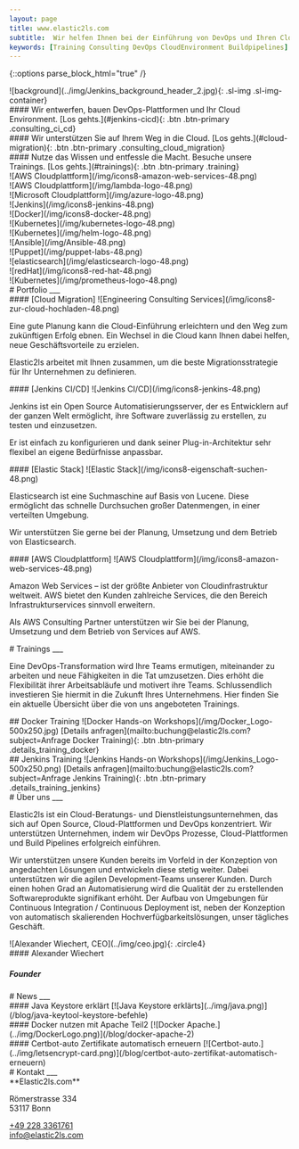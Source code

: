 ```yaml
---
layout: page
title: www.elastic2ls.com
subtitle:  Wir helfen Ihnen bei der Einführung von DevOps und Ihren Cloud Migration. Wir entwerfen, bauen DevOps-Plattformen und Ihr Cloud Environment. Wir bieten Trainings zu den Themen DevOps, Cloud, Linux und vieles mehr.
keywords: [Training Consulting DevOps CloudEnvironment Buildpipelines]
---
```

{::options parse_block_html="true" /}


<!--- SLIDER -->
<div class="slider">
<!-- SLIDER BG IMAGE -->
<div class="sl-img-container-start">

<div id="carousel-top" class="carousel" data-interval="5000" data-ride="carousel">
![background](../img/Jenkins_background_header_2.jpg){: .sl-img .sl-img-container}

<div class="carousel-inner">
<div class="item active">
#### Wir entwerfen, bauen DevOps-Plattformen und Ihr Cloud Environment.
<!-- ![Wir entwerfen, bauen DevOps-Plattformen und Ihr Cloud Environment.](/img/icons8-jenkins-50.png){: .icons } -->
[Los gehts.](#jenkins-cicd){: .btn .btn-primary .consulting_ci_cd}
</div>

<div class="item">
#### Wir unterstützen Sie auf Ihrem Weg in die Cloud.
<!-- ![Wir unterstützen Sie auf Ihrem Weg in die Cloud.](/img/icons8-newtonsoft-50.png){: .icons } -->
[Los gehts.](#cloud-migration){: .btn .btn-primary .consulting_cloud_migration}
</div>

<div class="item">
#### Nutze das Wissen und entfessle die Macht. Besuche unsere Trainings.
<!-- ![Nutze das Wissen und entfessle die Macht. Besuche unsere Trainings.](/img/icons8-lichtschwert-50.png){: .icons } -->
[Los gehts.](#trainings){: .btn .btn-primary .training}
</div>


</div>
</div>

</div>
<!-- SLIDER BG IMAGE -->
</div>
<!--- SLIDER -->

<!--- GRID -->
<div class="grid">

<!-- TECH EXPERTS-->
<div class="grid-content-techexperts hidden-xs feature_toogle">

<div class="col-sm-2 col-md-1">
<div class="boxes flexible">
![AWS Cloudplattform](/img/icons8-amazon-web-services-48.png)
</div>
</div>

<div class="col-sm-2 col-md-1">
<div class="boxes flexible">
![AWS Cloudplattform](/img/lambda-logo-48.png)
</div>
</div>

<div class="col-sm-2 col-md-1">
<div class="boxes flexible">
![Microsoft Cloudplattform](/img/azure-logo-48.png)
</div>
</div>

<div class="col-sm-2 col-md-1">
<div class="boxes flexible">
![Jenkins](/img/icons8-jenkins-48.png)
</div>
</div>

<div class="col-sm-2 col-md-1">
<div class="boxes flexible">
![Docker](/img/icons8-docker-48.png)
</div>
</div>

<div class="col-sm-2 col-md-1">
<div class="boxes flexible">
![Kubernetes](/img/kubernetes-logo-48.png)
</div>
</div>

<div class="col-sm-2 col-md-1">
<div class="boxes flexible">
![Kubernetes](/img/helm-logo-48.png)
</div>
</div>

<div class="col-sm-2 col-md-1">
<div class="boxes flexible">
![Ansible](/img/Ansible-48.png)
</div>
</div>

<div class="col-sm-2 col-md-1">
<div class="boxes flexible">
![Puppet](/img/puppet-labs-48.png)
</div>
</div>

<div class="col-sm-2 col-md-1">
<div class="boxes flexible">
![elasticsearch](/img/elasticsearch-logo-48.png)
</div>
</div>

<div class="col-sm-2 col-md-1">
<div class="boxes flexible">
![redHat](/img/icons8-red-hat-48.png)
</div>
</div>

<div class="col-sm-2 col-md-1">
<div class="boxes flexible">
![Kubernetes](/img/prometheus-logo-48.png)
</div>
</div>



</div>
<!-- TECH EXPERTS-->

<!--- GRID CONTENT PORTFOLIO  -->
<div class="grid-content-portfolio">
# Portfolio
___

<div class="col-sm-12 col-md-6">
<div class="boxes flexible portfoliobox">
#### [Cloud Migration]
![Engineering Consulting Services](/img/icons8-zur-cloud-hochladen-48.png)

Eine gute Planung kann die Cloud-Einführung erleichtern und den Weg zum zukünftigen Erfolg ebnen. Ein Wechsel in die Cloud kann Ihnen dabei helfen, neue Geschäftsvorteile zu erzielen.

Elastic2ls arbeitet mit Ihnen zusammen, um die beste Migrationsstrategie für Ihr Unternehmen zu definieren.
</div>
</div>

<div class="col-sm-12 col-md-6">
<div class="boxes flexible portfoliobox">
#### [Jenkins CI/CD]
![Jenkins CI/CD](/img/icons8-jenkins-48.png)

Jenkins ist ein Open Source Automatisierungsserver, der es Entwicklern auf der ganzen Welt ermöglicht, ihre Software zuverlässig zu erstellen, zu testen und einzusetzen.

Er ist einfach zu konfigurieren und dank seiner Plug-in-Architektur sehr flexibel an eigene Bedürfnisse anpassbar.
</div>
</div>

<div class="col-sm-12 col-md-6">
<div class="boxes flexible portfoliobox">
#### [Elastic Stack]
![Elastic Stack](/img/icons8-eigenschaft-suchen-48.png)

Elasticsearch ist eine Suchmaschine auf Basis von Lucene. Diese ermöglicht das schnelle Durchsuchen großer Datenmengen, in einer verteilten Umgebung.

Wir unterstützen Sie gerne bei der Planung, Umsetzung und dem Betrieb von Elasticsearch.


</div>
</div>

<div class="col-sm-12 col-md-6">
<div class="boxes flexible portfoliobox">
#### [AWS Cloudplattform]
![AWS Cloudplattform](/img/icons8-amazon-web-services-48.png)

Amazon Web Services – ist der größte Anbieter von Cloudinfrastruktur weltweit. AWS bietet den Kunden zahlreiche Services, die den Bereich Infrastrukturservices sinnvoll erweitern.

Als AWS Consulting Partner unterstützen wir Sie bei der Planung, Umsetzung und dem Betrieb von Services auf AWS.
</div>
</div>

</div>
<!--- GRID CONTENT PORTFOLIO  -->

<!-- GRID CONTENT Training-->
<div class="grid-content-training">
# Trainings
___

Eine DevOps-Transformation wird Ihre Teams ermutigen, miteinander zu arbeiten und neue Fähigkeiten in die Tat umzusetzen. Dies erhöht die Flexibilität ihrer Arbeitsabläufe und motivert ihre Teams. Schlussendlich investieren Sie hiermit in die Zukunft Ihres Unternehmens. Hier finden Sie ein aktuelle Übersicht über die von uns angeboteten Trainings.

<!-- Docker Training -->
<div class="training-inner">
## Docker Training
![Docker Hands-on Workshops](/img/Docker_Logo-500x250.jpg)
[Details anfragen](mailto:buchung@elastic2ls.com?subject=Anfrage Docker Training){: .btn .btn-primary .details_training_docker}
</div>
<!-- Docker Training -->

<!-- Jenkins Training -->
<div class="training-inner">
## Jenkins Training
![Jenkins Hands-on Workshops](/img/Jenkins_Logo-500x250.png)
[Details anfragen](mailto:buchung@elastic2ls.com?subject=Anfrage Jenkins Training){: .btn .btn-primary .details_training_jenkins}
</div>
<!-- Jenkins Training -->

</div>
<!-- GRID CONTENT Training-->

<!-- GRID CONTENT ABOUT -->
<div class="grid-content-about">
# Über uns
___
<p class="description">
Elastic2ls ist ein Cloud-Beratungs- und Dienstleistungsunternehmen, das sich auf Open Source, Cloud-Plattformen und DevOps konzentriert. Wir unterstützen Unternehmen, indem wir DevOps Prozesse, Cloud-Plattformen und  Build Pipelines erfolgreich einführen.</p>
<p class="description">
Wir unterstützen unsere Kunden bereits im Vorfeld in der Konzeption von angedachten Lösungen und entwickeln diese stetig weiter. Dabei unterstützen wir die agilen Development-Teams unserer Kunden. Durch einen hohen Grad an Automatisierung wird die Qualität der zu erstellenden Softwareprodukte signifikant erhöht. Der Aufbau von Umgebungen für Continuous Integration / Continuous Deployment ist, neben der Konzeption von automatisch skalierenden Hochverfügbarkeitslösungen, unser tägliches Geschäft.</p>

<div class="col-sm-8 col-md-4">
<div class="boxes flexible about">
![Alexander Wiechert, CEO](../img/ceo.jpg){: .circle4}
</div>
</div>

<div class="col-sm-8 col-md-4">
<div class="boxes flexible about">
#### Alexander Wiechert

##### Founder

<p class="circle3"><a href="https://www.xing.com/profile/Alexander_Wiechert/cv" rel="noreferrer" target="_blank" class="fa fa-xing"></a></p>
<p class="circle3"><a href="https://www.linkedin.com/in/alexander-wiechert/" rel="noreferrer" target="_blank" class="fa fa-linkedin"></a></p>
<p class="circle3"><a href="https://github.com/elastic2ls-awiechert" rel="noreferrer" target="_blank" class="fa fa-github"></a></p>
<p class="circle3"><a href="mailto:info@elastic2ls.com?subject=feedback" target="_blank" class="fa fa-envelope-open-o"></a></p>

</div>
</div>

</div>
<!-- GRID CONTENT ABOUT -->

<!-- GRID CONTENT NEWS-->
<div class="grid-content-news">
# News
___
<div class="col-sm-8 col-md-4">
<div class="boxes flexible">
#### Java Keystore erklärt
[![Java Keystore erklärts](../img/java.png)](/blog/java-keytool-keystore-befehle)
</div>
</div>

<div class="col-sm-8 col-md-4">
<div class="boxes flexible">
#### Docker nutzen mit Apache Teil2
[![Docker Apache.](../img/DockerLogo.png)](/blog/docker-apache-2)
</div>
</div>

<div class="col-sm-8 col-md-4">
<div class="boxes flexible">
#### Certbot-auto Zertifikate automatisch erneuern
[![Certbot-auto.](../img/letsencrypt-card.png)](/blog/certbot-auto-zertifikat-automatisch-erneuern)
</div>
</div>

</div>
<!-- GRID CONTENT NEWS-->

<!-- GRID CONTENT KONTAKT-->
<div class="grid-content-contact">
# Kontakt
___
<div class="boxes flexible contact">
<div class="workdescription">
**Elastic2ls.com**<br>

Römerstrasse 334<br>
53117 Bonn<br>

<a href="tel:02283361761" class="fa fa-phone"> +49 228 3361761</a><br>
<a href="mailto:info@elastic2ls.com?subject=Kontakt" class="fa fa-envelope-open-o"> info@elastic2ls.com</a>

</div>
</div>

</div>
<!-- GRID CONTENT KONTAKT-->

</div>
<!--- GRID -->
